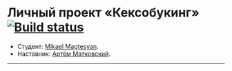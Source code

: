 # Личный проект «Кексобукинг» [![Build status][travis-image]][travis-url]

* Студент: [Mikael Magtesyan](https://htmlacademy.ru/profile/id1100875).
* Наставник: [Артём Матковский](https://htmlacademy.ru/profile/id1151767).

---


[travis-image]: https://travis-ci.com/magtesyan/keksobooking.svg?branch=master
[travis-url]: https://travis-ci.com/magtesyan/keksobooking-19
